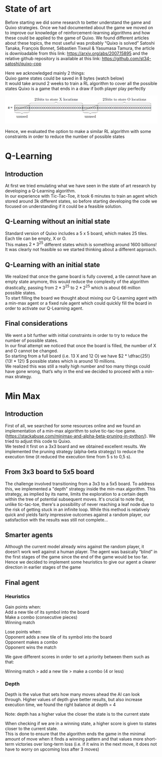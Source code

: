 # State of art
Before starting we did some research to better understand the game and Quixo strategies.
Once we had documented about the game we moved on to improve our knowledge of reinforcement-learning algorithms and how these could be applied to the game of Quixo.
We found different articles about these topics, the most useful was probably “Quixo is solved” Satoshi Tanaka, François Bonnet, Sébastien Tixeuil & Yasumasa Tamura, the article is downloadable from this link: https://arxiv.org/abs/2007.15895 and the relative github repository is available at this link: https://github.com/st34-satoshi/quixo-cpp

Here we acknowledged mainly 2 things:<br>
Quixo game states could be saved in 8 bytes (watch below)<br>
It would take around 2 weeks to train a RL algorithm to cover all the possible states
Quixo is a game that ends in a draw if both player play perfectly

![Screenshot](./images/1.jpeg)





Hence, we evaluated the option to make a similar RL algorithm with some constraints in order to reduce the number of possible states

# Q-Learning
## Introduction
At first we tried emulating what we have seen in the state of art research by developing a Q-Learning algorithm.<br>
In our experience with Tic-Tac-Toe, it took 6 minutes to train an agent which stored around 3k different states, so before starting developing the code we focused on understanding if it could be a feasible solution.

## Q-Learning without an initial state
Standard version of Quixo includes a 5 x 5 board, which makes 25 tiles.<br>
Each tile can be empty, X or O.<br>
This makes $2 * {3^{25}}$ different states which is something around 1600 billions!<br>
It was clearly not feasible so we started thinking about a different approach.

## Q-Learning with an initial state
We realized that once the game board is fully covered, a tile cannot have an empty state anymore, this would reduce the complexity of the algorithm drastically, passing from $2 * {3^{25}}$ to $2 * {2^{25}}$ which is about 66 million possible states.<br>
To start filling the board we thought about mixing our Q-Learning agent with a min-max agent or a fixed rule agent which could quickly fill the board in order to activate our Q-Learning agent.

## Final considerations
We went a bit further with initial constraints in order to try to reduce the number of possible states.<br>
In our final attempt we noticed that once the board is filled, the number of X and O cannot be changed.<br>
So starting from a full board (i.e. 13 X and 12 O) we have $2 * \dfrac{25!}{13! * 12!} $ possible states which is around 10  millions. <br>
We realized this was still a really high number and too many things could have gone wrong, that’s why in the end we decided to proceed with a min-max strategy.


# Min Max
## Introduction
First of all, we searched for some resources online and we found an implementation of a min-max algorithm to solve tic-tac-toe game. (https://stackabuse.com/minimax-and-alpha-beta-pruning-in-python/). We tried to adjust this code to Quixo.<br>
We tested it first on a 3x3 board and we obtained excellent results. We implemented the pruning strategy (alpha-beta strategy) to reduce the execution time (it reduced the execution time from 5 s to 0,5 s).

## From 3x3 board to 5x5 board
The challenge involved transitioning from a 3x3 to a 5x5 board. To address this, we implemented a "depth" strategy inside the min-max algorithm. This strategy, as implied by its name, limits the exploration to a certain depth within the tree of potential subsequent moves. It's crucial to note that, unlike tic-tac-toe, there's a possibility of never reaching a leaf node due to the risk of getting stuck in an infinite loop. While this method is relatively quick and yields fairly impressive outcomes against a random player, our satisfaction with the results was still not complete...

## Smarter agents
Although the current model already wins against the random player, it doesn’t work well against a human player. The agent was basically “blind” in the first stages of the game since the end of the game would be too far.<br>
Hence we decided to implement some heuristics to give our agent a clearer direction in earlier stages of the game 
## Final agent
### Heuristics
Gain points when:<br>
Add a new tile of its symbol into the board <br>
Make a combo (consecutive pieces)<br>
Winning match<br>

Lose points when: <br>
Opponent adds a new tile of its symbol into the board<br>
Opponent makes a combo<br>
Opponent wins the match<br>

We gave different scores in order to set a priority between them such as that:<br>

Winning match > add a new tile > make a combo (4 or less)

### Depth
Depth is the value that sets how many moves ahead the AI can look through.
Higher values of depth give better results, but also increase execution time, we found the right balance at depth = 4

Note: depth has a higher value the closer the state is to the current state 

When checking if we are in a winning state, a higher score is given to states closer to the current state.<br>
This is done to ensure that the algorithm ends the game in the minimal amount of move when it finds a winning pattern and that values more short-term victories over long-term loss
(i.e. if it wins in the next move, it does not have to worry on upcoming loss after 3 moves)




